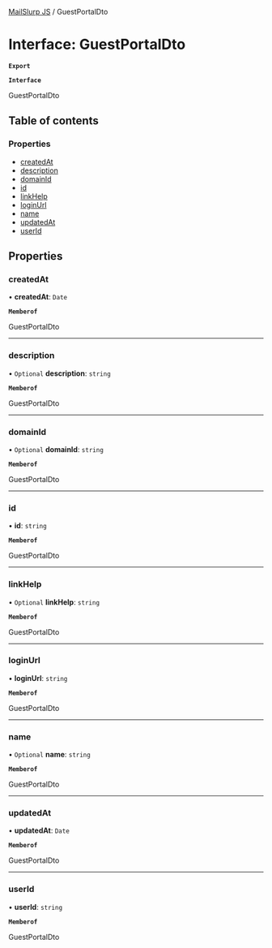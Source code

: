 [MailSlurp JS](../README.md) / GuestPortalDto

# Interface: GuestPortalDto

**`Export`**

**`Interface`**

GuestPortalDto

## Table of contents

### Properties

- [createdAt](GuestPortalDto.md#createdat)
- [description](GuestPortalDto.md#description)
- [domainId](GuestPortalDto.md#domainid)
- [id](GuestPortalDto.md#id)
- [linkHelp](GuestPortalDto.md#linkhelp)
- [loginUrl](GuestPortalDto.md#loginurl)
- [name](GuestPortalDto.md#name)
- [updatedAt](GuestPortalDto.md#updatedat)
- [userId](GuestPortalDto.md#userid)

## Properties

### createdAt

• **createdAt**: `Date`

**`Memberof`**

GuestPortalDto

___

### description

• `Optional` **description**: `string`

**`Memberof`**

GuestPortalDto

___

### domainId

• `Optional` **domainId**: `string`

**`Memberof`**

GuestPortalDto

___

### id

• **id**: `string`

**`Memberof`**

GuestPortalDto

___

### linkHelp

• `Optional` **linkHelp**: `string`

**`Memberof`**

GuestPortalDto

___

### loginUrl

• **loginUrl**: `string`

**`Memberof`**

GuestPortalDto

___

### name

• `Optional` **name**: `string`

**`Memberof`**

GuestPortalDto

___

### updatedAt

• **updatedAt**: `Date`

**`Memberof`**

GuestPortalDto

___

### userId

• **userId**: `string`

**`Memberof`**

GuestPortalDto
